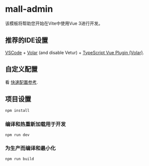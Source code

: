 # mall-admin

该模板将帮助您开始在Vite中使用Vue 3进行开发。

## 推荐的IDE设置

[VSCode](https://code.visualstudio.com/) + [Volar](https://marketplace.visualstudio.com/items?itemName=Vue.volar) (and disable Vetur) + [TypeScript Vue Plugin (Volar)](https://marketplace.visualstudio.com/items?itemName=Vue.vscode-typescript-vue-plugin).

## 自定义配置

看 [快速配置参考](https://cn.vitejs.dev/config/).

## 项目设置

```sh
npm install
```

### 编译和热重新加载用于开发

```sh
npm run dev
```

### 为生产而编译和最小化

```sh
npm run build
```
